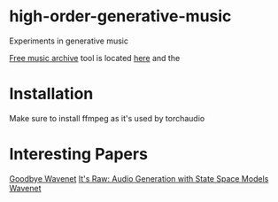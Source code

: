 # high-order-generative-music
Experiments in generative music

[Free music archive](https://freemusicarchive.org/) tool is located [here](https://github.com/mdeff/fma) and the 

# Installation
Make sure to install ffmpeg as it's used by torchaudio

# Interesting Papers
[Goodbye Wavenet](https://syncedreview.com/2022/06/22/a-wavenet-rival-stanford-u-study-models-raw-audio-waveforms-over-contexts-of-500k-samples/)
[It's Raw: Audio Generation with State Space Models](https://arxiv.org/pdf/2202.09729.pdf)
[Wavenet](https://www.deepmind.com/blog/wavenet-a-generative-model-for-raw-audio)